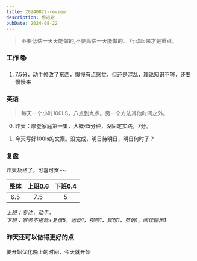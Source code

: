 ```yaml
---
title: 20240822-review
description: 想逃避
pubDate: 2024-08-22
---
```



>  不要低估一天天能做的,不要高估一天能做的。 行动起来才是重点。


### 工作 📚

1. 7.5分，动手修改了东西，慢慢有点感觉，但还是混乱，理论知识不够，还要慢慢来


### 英语

>  每天一个小时100LS，八点到九点。另一个方法其他时间之外。

0. 昨天：摩登家庭第一集，大概45分钟，没固定实践，7分。

1. 今天写好100ls的文案。没完成，明日待明日，明日何时了？


### 复盘

昨天及格了，可喜可贺~~

| 整体   | 上班0.6   | 下班0.4  |
| :---:  |:----:    | :---:    |
| 6.5    | 7.5      | 5        |

*上班：专注，动手。*  
*下班：家务不拖延+复盘5，运动1，视频1，冥想1，英语1，阅读输出1*  


### 昨天还可以做得更好的点

要开始优化晚上的时间，今天就开始


